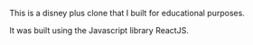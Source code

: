 This is a disney plus clone that I built for educational purposes.

It was built using the Javascript library ReactJS.
